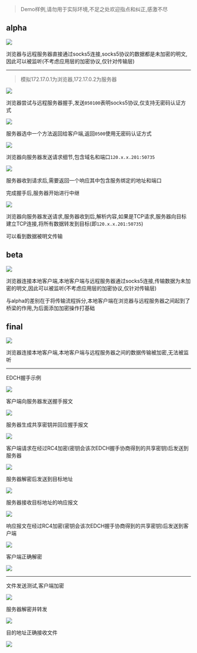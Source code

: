 >Demo样例,请勿用于实际环境,不足之处欢迎指点和纠正,感激不尽

## alpha

![](https://cdn.jsdelivr.net/gh/AMDyesIntelno/PicGoImg@master/202205231745700.png)

浏览器与远程服务器直接通过socks5连接,socks5协议的数据都是未加密的明文,因此可以被监听(不考虑应用层的加密协议,仅针对传输层)

---

>模拟172.17.0.1为浏览器,172.17.0.2为服务器

![](https://cdn.jsdelivr.net/gh/AMDyesIntelno/PicGoImg@master/202205231950470.png)

浏览器尝试与远程服务器握手,发送`050100`表明socks5协议,仅支持无密码认证方式

![](https://cdn.jsdelivr.net/gh/AMDyesIntelno/PicGoImg@master/202205231952390.png)

服务器选中一个方法返回给客户端,返回`0500`使用无密码认证方式

![](https://cdn.jsdelivr.net/gh/AMDyesIntelno/PicGoImg@master/202205231959935.png)

浏览器向服务器发送请求细节,包含域名和端口`120.x.x.201:50735`

![](https://cdn.jsdelivr.net/gh/AMDyesIntelno/PicGoImg@master/202205232001697.png)

服务器收到请求后,需要返回一个响应其中包含服务绑定的地址和端口

完成握手后,服务器开始进行中继

![](https://cdn.jsdelivr.net/gh/AMDyesIntelno/PicGoImg@master/202205232003674.png)

浏览器向服务器发送请求,服务器收到后,解析内容,如果是TCP请求,服务器向目标建立TCP连接,将所有数据转发到目标(即`120.x.x.201:50735`)

可以看到数据被明文传输

## beta

![](https://cdn.jsdelivr.net/gh/AMDyesIntelno/PicGoImg@master/202205231746054.png)

浏览器连接本地客户端,本地客户端与远程服务器通过socks5连接,传输数据为未加密的明文,因此可以被监听(不考虑应用层的加密协议,仅针对传输层)

与alpha的差别在于将传输流程拆分,本地客户端在浏览器与远程服务器之间起到了桥梁的作用,为后面添加加密操作打基础

## final

![](https://cdn.jsdelivr.net/gh/AMDyesIntelno/PicGoImg@master/202205231747614.png)

浏览器连接本地客户端,本地客户端与远程服务器之间的数据传输被加密,无法被监听

---

EDCH握手示例

![](https://cdn.jsdelivr.net/gh/AMDyesIntelno/PicGoImg@master/202205232217158.png)

客户端向服务器发送握手报文

![](https://cdn.jsdelivr.net/gh/AMDyesIntelno/PicGoImg@master/202205232231183.png)

服务器生成共享密钥并回应握手报文

![](https://cdn.jsdelivr.net/gh/AMDyesIntelno/PicGoImg@master/202205232232811.png)

客户端请求在经过RC4加密(密钥会该次EDCH握手协商得到的共享密钥)后发送到服务器

![](https://cdn.jsdelivr.net/gh/AMDyesIntelno/PicGoImg@master/202205232301001.png)

服务器解密后发送到目标地址

![](https://cdn.jsdelivr.net/gh/AMDyesIntelno/PicGoImg@master/202205232303788.png)

服务器接收目标地址的响应报文

![](https://cdn.jsdelivr.net/gh/AMDyesIntelno/PicGoImg@master/202205232307204.png)

响应报文在经过RC4加密(密钥会该次EDCH握手协商得到的共享密钥)后发送到客户端

![](https://cdn.jsdelivr.net/gh/AMDyesIntelno/PicGoImg@master/202205232309468.png)

客户端正确解密

![](https://cdn.jsdelivr.net/gh/AMDyesIntelno/PicGoImg@master/202205232311586.png)

---

文件发送测试,客户端加密

![](https://cdn.jsdelivr.net/gh/AMDyesIntelno/PicGoImg@master/202205241342985.png)

服务器解密并转发

![](https://cdn.jsdelivr.net/gh/AMDyesIntelno/PicGoImg@master/202205241344673.png)

目的地址正确接收文件

![](https://cdn.jsdelivr.net/gh/AMDyesIntelno/PicGoImg@master/202205241346918.png)
